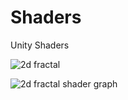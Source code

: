 # Shaders
Unity Shaders  
  
![2d fractal](https://github.com/lassiiter/Shaders/assets/50963416/61107645-a946-4571-afed-081660f49a5e)

![2d fractal shader graph](https://github.com/lassiiter/shader-library/assets/50963416/0293a6e7-6990-4cfe-92be-f40f544cf964)
